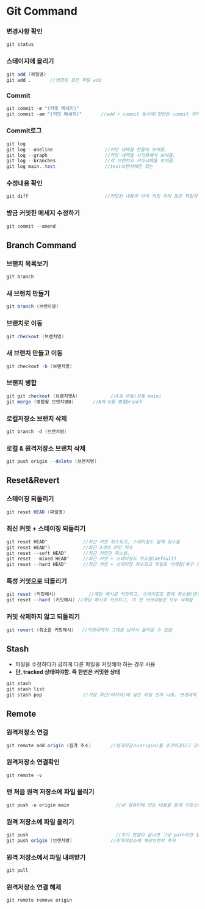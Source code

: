 # Git Command
### 변경사항 확인
```java
git status
```
### 스테이지에 올리기
```java
git add (파일명)
git add .       //변경된 모든 파일 add
```
### Commit
```java
git commit -m "(커밋 메세지)"
git commit -am "(커밋 메세지)"		//add + commit 동시에(한번은 commit 되어 있는 파일만 가능 => 즉, 처음엔 불가능)
```
### Commit로그
```java
git log
git log --oneline 					//커밋 내역을 한줄씩 보여줌.
git log --graph					    //커밋 내역을 시각화해서 보여줌.
git log --branches					//각 브랜치의 커밋내역을 보여줌.
git log main..test					//test브랜치에만 있는
```
### 수정내용 확인
```java
git diff							//커밋된 내용과 아직 커밋 하지 않은 파일의 현재 어디가 다른지
```
### 방금 커밋한 메세지 수정하기
```java
git commit --amend
```  


## Branch Command
### 브랜치 목록보기
```java
git branch
```
### 새 브랜치 만들기
```java
git branch (브랜치명)
```
### 브랜치로 이동
```java
git checkout (브랜치명)
```
### 새 브랜치 만들고 이동
```java
git checkout -b (브랜치명)
```
### 브랜치 병합
```java
git git checkout (브랜치명A)			//A로 이동(보통 main)
git merge (병합할 브랜치명B)		//A에 B를 병합branch
```
### 로컬저장소 브랜치 삭제
```java
git branch -d (브랜치명)
```
### 로컬 & 원격저장소 브랜치 삭제
```java
git push origin --delete (브랜치명)
```


## Reset&Revert
### 스테이징 되돌리기
```java
git reset HEAD (파일명)
```
### 최신 커밋 + 스테이징 되돌리기
```java
git reset HEAD^				//최근 커밋 취소되고, 스테이징도 함께 취소됨
git reset HEAD^3			//최근 3개의 커밋 취소
git reset --soft HEAD^		//최근 커밋만 취소됨.
git reset --mixed HEAD^		//최근 커밋 + 스테이징도 취소됨(default)
git reset --hard HEAD^		//최근 커밋 + 스테이징 취소되고 파일도 삭제됨(복구 못함)
```
### 특정 커밋으로 되돌리기
```java
git reset (커밋해시)			//해당 해시로 커밋되고, 스테이징도 함께 취소됨(변경 내용은 그대로)
git reset --hard (커밋해시)	//해당 해시로 커밋되고, 이 전 커밋내용은 모두 삭제됨

```
### 커밋 삭제하지 않고 되돌리기
```java
git revert (취소할 커밋해시)	//커밋내역이 그대로 남아서 돌아갈 수 있음
```  


## Stash
* 파일을 수정하다가 급하게 다른 파일을 커밋해야 하는 경우 사용
* **단, tracked 상태여야함. 즉 한번은 커밋한 상태**
```java
git stash
git stash list
git stash pop				//가장 최근(마지막)에 넣은 파일 먼저 나옴. 변경내역 있다고 뜸
```


## Remote
### 원격저장소 연걸
```java
git remote add origin (원격 주소)		//원격저장소(origin)를 추가하겠다고 깃에게 알려주는 것
```
### 원격저장소 연결확인
```java
git remote -v
```
### 맨 처음 원격 저장소에 파일 올리기
```java
git push -u origin main					//내 컴퓨터에 있는 내용을 원격 저장소에 처음에 한번 연결할 때
```
### 원격 저장소에 파일 올리기
```java
git push								//초기 연결이 끝나면 그냥 push하면 됨.
git push origin (브랜치명)				//원격저장소에 해당브랜치 푸쉬
```
### 원격 저장소에서 파일 내려받기
```java
git pull
```
### 원격저장소 연결 해제
```java
git remote remove origin
```